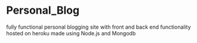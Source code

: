 # Personal_Blog
fully functional personal blogging site with front and back end functionality hosted on heroku made using Node.js and Mongodb
